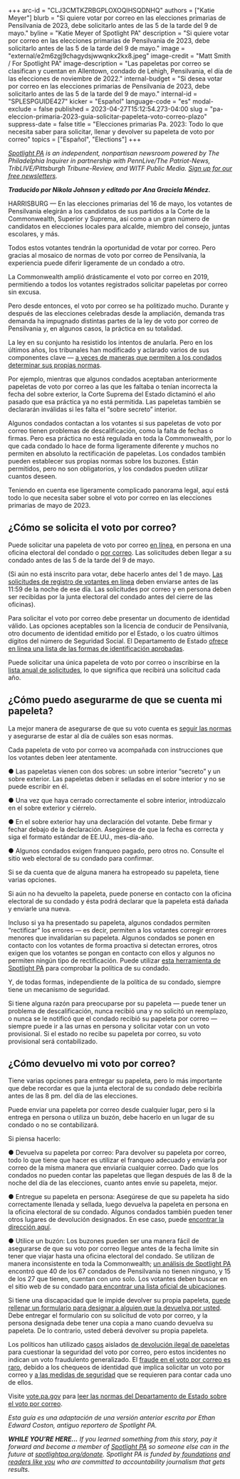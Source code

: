 +++
arc-id = "CLJ3CMTKZRBGPLOXOQIHSQDNHQ"
authors = ["Katie Meyer"]
blurb = "Si quiere votar por correo en las elecciones primarias de Pensilvania de 2023, debe solicitarlo antes de las 5 de la tarde del 9 de mayo."
byline = "Katie Meyer of Spotlight PA"
description = "Si quiere votar por correo en las elecciones primarias de Pensilvania de 2023, debe solicitarlo antes de las 5 de la tarde del 9 de mayo."
image = "external/e2m6zgj9chagydsjwwqnkx2kx8.jpeg"
image-credit = "Matt Smith / For Spotlight PA"
image-description = "Las papeletas por correo se clasifican y cuentan en Allentown, condado de Lehigh, Pensilvania, el día de las elecciones de noviembre de 2022."
internal-budget = "Si desea votar por correo en las elecciones primarias de Pensilvania de 2023, debe solicitarlo antes de las 5 de la tarde del 9 de mayo."
internal-id = "SPLESPGUIDE427"
kicker = "Español"
language-code = "es"
modal-exclude = false
published = 2023-04-27T15:12:54.273-04:00
slug = "pa-eleccion-primaria-2023-guia-solicitar-papeleta-voto-correo-plazo"
suppress-date = false
title = "Elecciones primarias Pa. 2023: Todo lo que necesita saber para solicitar, llenar y devolver su papeleta de voto por correo"
topics = ["Español", "Elections"]
+++

<a href="https://www.spotlightpa.org/"><i>Spotlight PA</i></a><i> is an independent, nonpartisan newsroom powered by The Philadelphia Inquirer in partnership with PennLive/The Patriot-News, TribLIVE/Pittsburgh Tribune-Review, and WITF Public Media. </i><a href="https://www.spotlightpa.org/newsletters"><i>Sign up for our free newsletters</i></a><i>.</i>

<i><b>Traducido por Nikola Johnson y editado por Ana Graciela Méndez.</b></i>

HARRISBURG — En las elecciones primarias del 16 de mayo, los votantes de Pensilvania elegirán a los candidatos de sus partidos a la Corte de la Commonwealth, Superior y Suprema, así como a un gran número de candidatos en elecciones locales para alcalde, miembro del consejo, juntas escolares, y más.

Todos estos votantes tendrán la oportunidad de votar por correo. Pero gracias al mosaico de normas de voto por correo de Pensilvania, la experiencia puede diferir ligeramente de un condado a otro.

La Commonwealth amplió drásticamente el voto por correo en 2019, permitiendo a todos los votantes registrados solicitar papeletas por correo sin excusa.

<script src="https://www.spotlightpa.org/embed.js" async></script><div data-spl-embed-version="1" data-spl-src="https://www.spotlightpa.org/embeds/newsletter/"></div>

Pero desde entonces, el voto por correo se ha politizado mucho. Durante y después de las elecciones celebradas desde la ampliación, demanda tras demanda ha impugnado distintas partes de la ley de voto por correo de Pensilvania y, en algunos casos, la práctica en su totalidad.

La ley en su conjunto ha resistido los intentos de anularla. Pero en los últimos años, los tribunales han modificado y aclarado varios de sus componentes clave — <a href="https://www.spotlightpa.org/news/2023/02/pa-2022-election-drop-box-mail-ballot-curing-scorecard/">a veces de maneras que permiten a los condados determinar sus propias normas</a>.

Por ejemplo, mientras que algunos condados aceptaban anteriormente papeletas de voto por correo a las que les faltaba o tenían incorrecta la fecha del sobre exterior, la Corte Suprema del Estado dictaminó el año pasado que esa práctica ya no está permitida. Las papeletas también se declararán inválidas si les falta el “sobre secreto” interior.

Algunos condados contactan a los votantes si sus papeletas de voto por correo tienen problemas de descalificación, como la falta de fechas o firmas. Pero esa práctica no está regulada en toda la Commonwealth, por lo que cada condado lo hace de forma ligeramente diferente y muchos no permiten en absoluto la rectificación de papeletas. Los condados también pueden establecer sus propias normas sobre los buzones. Están permitidos, pero no son obligatorios, y los condados pueden utilizar cuantos deseen.

Teniendo en cuenta ese ligeramente complicado panorama legal, aquí está todo lo que necesita saber sobre el voto por correo en las elecciones primarias de mayo de 2023.

## ¿Cómo se solicita el voto por correo?

Puede solicitar una papeleta de voto por correo <a href="https://www.pavoterservices.pa.gov/OnlineAbsenteeApplication/#/OnlineAbsenteeBegin">en línea</a>, en persona en una oficina electoral del condado o <a href="https://paebrprod.powerappsportals.us/EBR/DOS/VotesPA-Paper-Application/">por correo</a>. Las solicitudes deben llegar a su condado antes de las 5 de la tarde del 9 de mayo.

(Si aún no está inscrito para votar, debe hacerlo antes del 1 de mayo. <a href="https://www.pavoterservices.pa.gov/pages/VoterRegistrationApplication.aspx">Las solicitudes de registro de votantes en línea</a> deben enviarse antes de las 11:59 de la noche de ese día. Las solicitudes por correo y en persona deben ser recibidas por la junta electoral del condado antes del cierre de las oficinas).

Para solicitar el voto por correo debe presentar un documento de identidad válido. Las opciones aceptables son la licencia de conducir de Pensilvania, otro documento de identidad emitido por el Estado, o los cuatro últimos dígitos del número de Seguridad Social. El Departamento de Estado <a href="https://www.pavoterservices.pa.gov/OnlineAbsenteeApplication/#/OnlineAbsenteeBegin">ofrece en línea una lista de las formas de identificación aprobadas</a>.

Puede solicitar una única papeleta de voto por correo o inscribirse en la <a href="https://www.vote.pa.gov/Voting-in-PA/Pages/Annual-Mail-in-Voter-List.aspx">lista anual de solicitudes</a>, lo que significa que recibirá una solicitud cada año.

## ¿Cómo puedo asegurarme de que se cuenta mi papeleta?

La mejor manera de asegurarse de que su voto cuenta es <a href="https://www.vote.pa.gov/Voting-in-PA/Pages/Mail-and-Absentee-Ballot.aspx">seguir las normas</a> y asegurarse de estar al día de cuáles son esas normas.

Cada papeleta de voto por correo va acompañada con instrucciones que los votantes deben leer atentamente.

● Las papeletas vienen con dos sobres: un sobre interior “secreto” y un sobre exterior. Las papeletas deben ir selladas en el sobre interior y no se puede escribir en él.

● Una vez que haya cerrado correctamente el sobre interior, introdúzcalo en el sobre exterior y ciérrelo.

● En el sobre exterior hay una declaración del votante. Debe firmar y fechar debajo de la declaración. Asegúrese de que la fecha es correcta y siga el formato estándar de EE.UU., mes-día-año.

● Algunos condados exigen franqueo pagado, pero otros no. Consulte el sitio web electoral de su condado para confirmar.

Si se da cuenta que de alguna manera ha estropeado su papeleta, tiene varias opciones.

Si aún no ha devuelto la papeleta, puede ponerse en contacto con la oficina electoral de su condado y ésta podrá declarar que la papeleta está dañada y enviarle una nueva.

Incluso si ya ha presentado su papeleta, algunos condados permiten “rectificar” los errores — es decir, permiten a los votantes corregir errores menores que invalidarían su papeleta. Algunos condados se ponen en contacto con los votantes de forma proactiva si detectan errores, otros exigen que los votantes se pongan en contacto con ellos y algunos no permiten ningún tipo de rectificación. Puede utilizar <a href="https://www.spotlightpa.org/news/2023/02/pa-election-voting-drop-boxes-mail-ballot-policies/">esta herramienta de Spotlight PA</a> para comprobar la política de su condado.

Y, de todas formas, independiente de la política de su condado, siempre tiene un mecanismo de seguridad.

Si tiene alguna razón para preocuparse por su papeleta — puede tener un problema de descalificación, nunca recibió una y no solicitó un reemplazo, o nunca se le notificó que el condado recibió su papeleta por correo — siempre puede ir a las urnas en persona y solicitar votar con un voto provisional. Si el estado no recibe su papeleta por correo, su voto provisional será contabilizado.

## ¿Cómo devuelvo mi voto por correo?

Tiene varias opciones para entregar su papeleta, pero lo más importante que debe recordar es que la junta electoral de su condado debe recibirla antes de las 8 pm. del día de las elecciones.

Puede enviar una papeleta por correo desde cualquier lugar, pero si la entrega en persona o utiliza un buzón, debe hacerlo en un lugar de su condado o no se contabilizará.

Si piensa hacerlo:

● Devuelva su papeleta por correo: Para devolver su papeleta por correo, todo lo que tiene que hacer es utilizar el franqueo adecuado y enviarla por correo de la misma manera que enviaría cualquier correo. Dado que los condados no pueden contar las papeletas que llegan después de las 8 de la noche del día de las elecciones, cuanto antes envíe su papeleta, mejor.

● Entregue su papeleta en persona: Asegúrese de que su papeleta ha sido correctamente llenada y sellada, luego devuelva la papeleta en persona en la oficina electoral de su condado. Algunos condados también pueden tener otros lugares de devolución designados. En ese caso, puede <a href="https://www.vote.pa.gov/Voting-in-PA/Pages/Return-Ballot.aspx">encontrar la dirección aquí</a>.

● Utilice un buzón: Los buzones pueden ser una manera fácil de asegurarse de que su voto por correo llegue antes de la fecha límite sin tener que viajar hasta una oficina electoral del condado. Se utilizan de manera inconsistente en toda la Commonwealth; <a href="https://www.spotlightpa.org/news/2023/02/pa-2022-election-drop-box-mail-ballot-curing-scorecard/">un análisis de Spotlight PA</a> encontró que 40 de los 67 condados de Pensilvania no tienen ninguno, y 15 de los 27 que tienen, cuentan con uno solo. Los votantes deben buscar en el sitio web de su condado <a href="https://www.vote.pa.gov/Resources/Pages/Contact-Your-Election-Officials.aspx">para encontrar una lista oficial de ubicaciones</a>.

<script src="https://www.spotlightpa.org/embed.js" async></script><div data-spl-embed-version="1" data-spl-src="https://www.spotlightpa.org/embeds/donate/"></div>

Si tiene una discapacidad que le impide devolver su propia papeleta, <a href="https://www.vote.pa.gov/Voting-in-PA/Pages/Accessible-Voting.aspx">puede rellenar un formulario para designar a alguien que la devuelva por usted</a>. Debe entregar el formulario con su solicitud de voto por correo, y la persona designada debe tener una copia a mano cuando devuelva su papeleta. De lo contrario, usted deberá devolver su propia papeleta.

Los políticos han utilizado <a href="https://www.mcall.com/news/pennsylvania/mc-nws-pa-lehigh-ballot-drop-box-investigation-20220404-wk4ug6j25fgtffuhiwrxnai2ne-story.html">casos</a> aislados <a href="https://www.mcall.com/news/pennsylvania/mc-nws-pa-lehigh-ballot-drop-box-investigation-20220404-wk4ug6j25fgtffuhiwrxnai2ne-story.html">de devolución ilegal de papeletas</a> para cuestionar la seguridad del voto por correo, pero estos incidentes no indican un voto fraudulento generalizado. El <a href="https://www.cisa.gov/rumorcontrol">fraude en el voto por correo es raro</a>, debido a los chequeos de identidad que implica solicitar un voto por correo y <a href="https://www.spotlightpa.org/news/2022/11/2022-pa-election-misinformation-unverified-ballots-drop-boxes-vote-delays/">a las medidas de seguridad</a> que se requieren para contar cada uno de ellos.

Visite <a href="https://www.vote.pa.gov/">vote.pa.gov</a> para <a href="https://www.vote.pa.gov/Voting-in-PA/Pages/Mail-and-Absentee-Ballot.aspx">leer las normas del Departamento de Estado sobre el voto por correo</a>.

<i>Esta guía es una adaptación de una versión anterior escrita por Ethan Edward Coston, antiguo reportero de Spotlight PA.</i>

<i><b>WHILE YOU’RE HERE...</b></i><i> If you learned something from this story, pay it forward and become a member of </i><a href="https://www.spotlightpa.org/"><i>Spotlight PA</i></a><i> so someone else can in the future at </i><a href="http://spotlightpa.org/donate"><i>spotlightpa.org/donate</i></a><i>. Spotlight PA is funded by</i><a href="https://www.spotlightpa.org/support"><i> foundations</i></a><i> </i><a href="https://www.spotlightpa.org/support"><i>and readers like you</i></a><i> who are committed to accountability journalism that gets results.</i>
